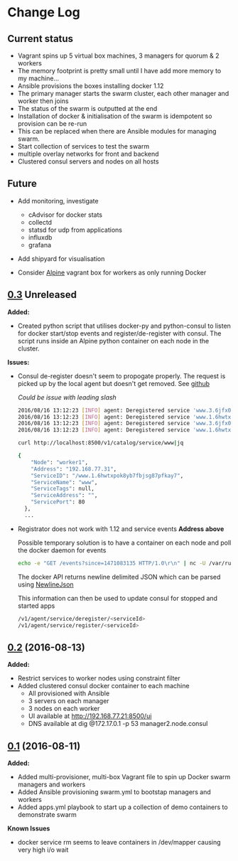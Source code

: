 # Change Log

## Current status
- Vagrant spins up 5 virtual box machines, 3 managers for quorum & 2 workers
- The memory footprint is pretty small until I have add more memory to my machine...
- Ansible provisions the boxes installing docker 1.12
- The primary manager starts the swarm cluster, each other manager and worker then joins
- The status of the swarm is outputted at the end
- Installation of docker & initialisation of the swarm is idempotent so provision can be re-run
- This can be replaced when there are Ansible modules for managing swarm.
- Start collection of services to test the swarm
- multiple overlay networks for front and backend
- Clustered consul servers and nodes on all hosts

## Future
- Add monitoring, investigate
    - cAdvisor for docker stats
    - collectd
    - statsd for udp from applications
    - influxdb
    - grafana

- Add shipyard for visualisation
- Consider [Alpine](https://github.com/maier/vagrant-alpine) vagrant box for workers as only running Docker

## [0.3]() Unreleased

**Added:**
- Created python script that utilises docker-py and python-consul to listen for docker start/stop events
and register/de-register with consul. The script runs inside an Alpine python container on each node in the cluster.

**Issues:**
- Consul de-register doesn't seem to propogate properly. The request is picked up by the local agent but doesn't get removed. See [github](https://github.com/hashicorp/consul/issues/1188)

    *Could be issue with leading slash*

    ```bash Consul logs
    2016/08/16 13:12:23 [INFO] agent: Deregistered service 'www.3.6jfx071h4fe14es85kddyuqd4'
    2016/08/16 13:12:23 [INFO] agent: Deregistered service 'www.1.6hwtxpok8yb7fbjsg87pfkay7'
    2016/08/16 13:12:23 [INFO] agent: Deregistered service 'www.3.6jfx071h4fe14es85kddyuqd4'
    2016/08/16 13:12:23 [INFO] agent: Deregistered service 'www.1.6hwtxpok8yb7fbjsg87pfkay7'

    curl http://localhost:8500/v1/catalog/service/www|jq

    {
        "Node": "worker1",
        "Address": "192.168.77.31",
        "ServiceID": "/www.1.6hwtxpok8yb7fbjsg87pfkay7",
        "ServiceName": "www",
        "ServiceTags": null,
        "ServiceAddress": "",
        "ServicePort": 80
      },
      ...

    ```

- Registrator does not work with 1.12 and service events **Address above**

    Possible temporary solution is to have a container on each node and poll the docker daemon for events

    ```bash
    echo -e "GET /events?since=1471083135 HTTP/1.0\r\n" | nc -U /var/run/docker.sock
    ```

    The docker API returns newline delimited JSON which can be parsed using [NewlineJson](https://pypi.python.org/pypi/NewlineJSON/1.0)

    This information can then be used to update consul for stopped and started apps

    ```bash
    /v1/agent/service/deregister/<serviceId>
    /v1/agent/service/register/<serviceId>
    ```

## [0.2](https://github.com/jamesdmorgan/vagrant-ansible-docker-swarm/releases/tag/v0.2) (2016-08-13)

**Added:**
- Restrict services to worker nodes using constraint filter
- Added clustered consul docker container to each machine
    - All provisioned with Ansible
    - 3 servers on each manager
    - 3 nodes on each worker
    - UI available at http://192.168.77.21:8500/ui
    - DNS available at dig @172.17.0.1 -p 53 manager2.node.consul

## [0.1](https://github.com/jamesdmorgan/vagrant-ansible-docker-swarm/releases/tag/v0.1) (2016-08-11)

**Added:**
- Added multi-provisioner, multi-box Vagrant file to spin up Docker swarm managers and workers
- Added Ansible provisioning swarm.yml to bootstap managers and workers
- Added apps.yml playbook to start up a collection of demo containers to demonstrate swarm

**Known Issues**
- docker service rm seems to leave containers in /dev/mapper causing very high i/o wait
